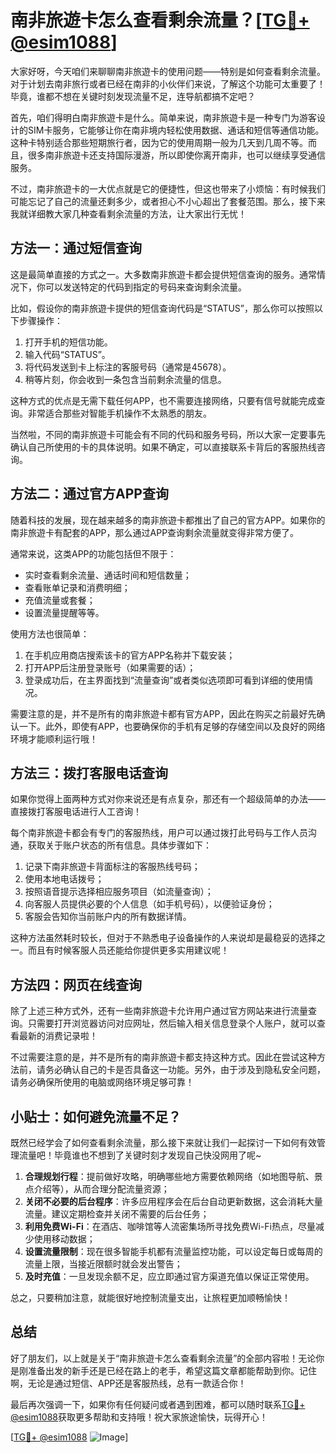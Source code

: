 # 南非旅遊卡怎么查看剩余流量？[[TG💪+ @esim1088](https://t.me/s/esim1088)]

大家好呀，今天咱们来聊聊南非旅遊卡的使用问题——特别是如何查看剩余流量。对于计划去南非旅行或者已经在南非的小伙伴们来说，了解这个功能可太重要了！毕竟，谁都不想在关键时刻发现流量不足，连导航都搞不定吧？

首先，咱们得明白南非旅遊卡是什么。简单来说，南非旅遊卡是一种专门为游客设计的SIM卡服务，它能够让你在南非境内轻松使用数据、通话和短信等通信功能。这种卡特别适合那些短期旅行者，因为它的使用周期一般为几天到几周不等。而且，很多南非旅遊卡还支持国际漫游，所以即使你离开南非，也可以继续享受通信服务。

不过，南非旅遊卡的一大优点就是它的便捷性，但这也带来了小烦恼：有时候我们可能忘记了自己的流量还剩多少，或者担心不小心超出了套餐范围。那么，接下来我就详细教大家几种查看剩余流量的方法，让大家出行无忧！

## 方法一：通过短信查询

这是最简单直接的方式之一。大多数南非旅遊卡都会提供短信查询的服务。通常情况下，你可以发送特定的代码到指定的号码来查询剩余流量。

比如，假设你的南非旅遊卡提供的短信查询代码是“STATUS”，那么你可以按照以下步骤操作：

1. 打开手机的短信功能。
2. 输入代码“STATUS”。
3. 将代码发送到卡上标注的客服号码（通常是45678）。
4. 稍等片刻，你会收到一条包含当前剩余流量的信息。

这种方式的优点是无需下载任何APP，也不需要连接网络，只要有信号就能完成查询。非常适合那些对智能手机操作不太熟悉的朋友。

当然啦，不同的南非旅遊卡可能会有不同的代码和服务号码，所以大家一定要事先确认自己所使用的卡的具体说明。如果不确定，可以直接联系卡背后的客服热线咨询。

## 方法二：通过官方APP查询

随着科技的发展，现在越来越多的南非旅遊卡都推出了自己的官方APP。如果你的南非旅遊卡有配套的APP，那么通过APP查询剩余流量就变得非常方便了。

通常来说，这类APP的功能包括但不限于：

- 实时查看剩余流量、通话时间和短信数量；
- 查看账单记录和消费明细；
- 充值流量或套餐；
- 设置流量提醒等等。

使用方法也很简单：

1. 在手机应用商店搜索该卡的官方APP名称并下载安装；
2. 打开APP后注册登录账号（如果需要的话）；
3. 登录成功后，在主界面找到“流量查询”或者类似选项即可看到详细的使用情况。

需要注意的是，并不是所有的南非旅遊卡都有官方APP，因此在购买之前最好先确认一下。此外，即使有APP，也要确保你的手机有足够的存储空间以及良好的网络环境才能顺利运行哦！

## 方法三：拨打客服电话查询

如果你觉得上面两种方式对你来说还是有点复杂，那还有一个超级简单的办法——直接拨打客服电话进行人工咨询！

每个南非旅遊卡都会有专门的客服热线，用户可以通过拨打此号码与工作人员沟通，获取关于账户状态的所有信息。具体步骤如下：

1. 记录下南非旅遊卡背面标注的客服热线号码；
2. 使用本地电话拨号；
3. 按照语音提示选择相应服务项目（如流量查询）；
4. 向客服人员提供必要的个人信息（如手机号码），以便验证身份；
5. 客服会告知你当前账户内的所有数据详情。

这种方法虽然耗时较长，但对于不熟悉电子设备操作的人来说却是最稳妥的选择之一。而且有时候客服人员还能给你提供更多实用建议呢！

## 方法四：网页在线查询

除了上述三种方式外，还有一些南非旅遊卡允许用户通过官方网站来进行流量查询。只需要打开浏览器访问对应网址，然后输入相关信息登录个人账户，就可以查看最新的消费记录啦！

不过需要注意的是，并不是所有的南非旅遊卡都支持这种方式。因此在尝试这种方法前，请务必确认自己的卡是否具备这一功能。另外，由于涉及到隐私安全问题，请务必确保所使用的电脑或网络环境足够可靠！

## 小贴士：如何避免流量不足？

既然已经学会了如何查看剩余流量，那么接下来就让我们一起探讨一下如何有效管理流量吧！毕竟谁也不想到了关键时刻才发现自己快没网用了呢~

1. **合理规划行程**：提前做好攻略，明确哪些地方需要依赖网络（如地图导航、景点介绍等），从而合理分配流量资源；
2. **关闭不必要的后台程序**：许多应用程序会在后台自动更新数据，这会消耗大量流量。建议定期检查并关闭不需要的后台任务；
3. **利用免费Wi-Fi**：在酒店、咖啡馆等人流密集场所寻找免费Wi-Fi热点，尽量减少使用移动数据；
4. **设置流量限制**：现在很多智能手机都有流量监控功能，可以设定每日或每周的流量上限，当接近限额时就会发出警告；
5. **及时充值**：一旦发现余额不足，应立即通过官方渠道充值以保证正常使用。

总之，只要稍加注意，就能很好地控制流量支出，让旅程更加顺畅愉快！

## 总结

好了朋友们，以上就是关于“南非旅遊卡怎么查看剩余流量”的全部内容啦！无论你是刚准备出发的新手还是已经在路上的老手，希望这篇文章都能帮助到你。记住啊，无论是通过短信、APP还是客服热线，总有一款适合你！

最后再次强调一下，如果你有任何疑问或者遇到困难，都可以随时联系[TG💪+ @esim1088](https://t.me/s/esim1088)获取更多帮助和支持哦！祝大家旅途愉快，玩得开心！

[[TG💪+ @esim1088](https://t.me/s/esim1088) ![Image](https://i.postimg.cc/4NQfJmqS/Snipaste-2025-05-13-00-14-12.png)]